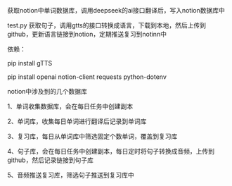 获取notion中单词数据库，调用deepseek的ai接口翻译后，写入notion数据库中

test.py 获取句子，调用gtts的接口转换成语言，下载到本地，然后上传到github，更新语言链接到notion，定期推送复习到notinn中

依赖：

pip install gTTS

pip install openai notion-client requests python-dotenv

notion中涉及到的几个数据库

1、单词收集数据库，会在每日任务中创建副本

2、单词库，收集每日单词进行翻译后记录到单词库

3、复习库，每日从单词库中筛选固定个数单词，覆盖到复习库

4、句子库，会在每日任务中创建副本，每日定时将句子转换成音频，上传到github，然后记录链接到句子库

5、音频推送复习库，筛选句子推送到复习库中
